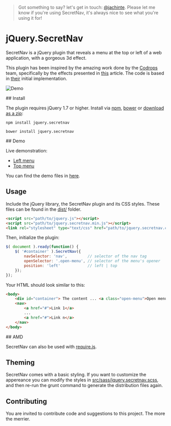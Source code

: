 > Got something to say? let's get in touch: [@jachinte](https://twitter.com/jachinte). Please let me know if you're using SecretNav, it's always nice to see what you're using it for!

# jQuery.SecretNav
SecretNav is a jQuery plugin that reveals a menu at the top or left of a web application, with a gorgeous 3d effect.

This plugin has been inspired by the amazing work done by the [Codrops](http://tympanus.net/codrops/) team, specifically by the effects presented in [this](http://tympanus.net/codrops/2013/12/18/perspective-page-view-navigation/) article. The code is based in [their](https://github.com/codrops/PerspectivePageViewNavigation) initial implementation.

![Demo](http://zippy.gfycat.com/CluelessDishonestAfricangroundhornbill.gif)

## Install

The plugin requires jQuery 1.7 or higher. Install via [npm](https://www.npmjs.com/package/jquery.secretnav), [bower](https://github.com/jachinte/jquery.secretnav/blob/master/bower.json) or [download as a zip](https://github.com/jachinte/jquery.secretnav/archive/master.zip):

```
npm install jquery.secretnav
```

```
bower install jquery.secretnav
```

## Demo

Live demonstration:

- [Left menu](http://jachinte.github.io/jquery.secretnav/index.html)
- [Top menu](http://jachinte.github.io/jquery.secretnav/index2.html)

You can find the demo files in [here](demo/).

## Usage

Include the jQuery library, the SecretNav plugin and its CSS styles. These files can be found in the [dist/](dist/) folder.
```html
<script src="path/to/jquery.js"></script>
<script src="path/to/jquery.secretnav.min.js"></script>
<link rel="stylesheet" type="text/css" href="path/to/jquery.secretnav.css" />
```

Then, initialize the plugin:

```javascript
$( document ).ready(function() {
    $( '#container' ).SecretNav({		
    	navSelector: 'nav',			// selector of the nav tag
		openSelector: '.open-menu',	// selector of the menu's opener
		position: 'left'			// left | top
    });
});
```

Your HTML should look similar to this:

```html
<body>
	<div id="container"> The content ... <a class="open-menu">Open menu</a> </div>
	<nav>
		<a href="#">Link 1</a>
		...
		<a href="#">Link n</a>
	</nav>
</body>
```

## AMD

SecretNav can also be used with [require.js](http://requirejs.org/).

## Theming

SecretNav comes with a basic styling. If you want to customize the appereance you can modify the styles in [src/sass/jquery.secretnav.scss](src/sass/jquery.secretnav.scss), and then re-run the grunt command to generate the distribution files again.

## Contributing

You are invited to contribute code and suggestions to this project. The more the merrier.
